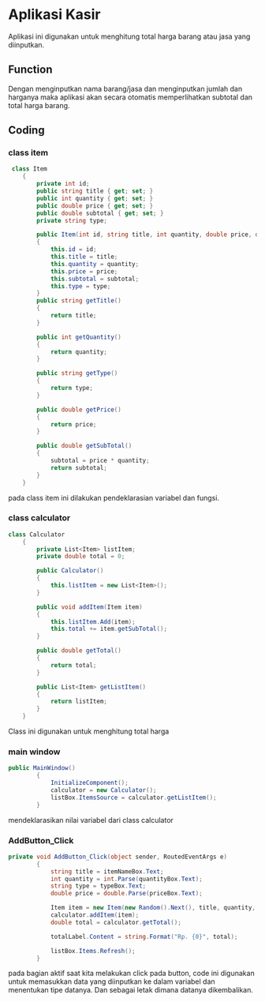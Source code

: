 # Aplikasi Kasir
Aplikasi ini digunakan untuk menghitung total harga barang atau jasa yang diinputkan.

## Function
Dengan menginputkan nama barang/jasa dan menginputkan jumlah dan harganya maka aplikasi 
akan secara otomatis memperlihatkan subtotal dan total harga barang.

## Coding

### class item
```csharp
 class Item
    {
        private int id;
        public string title { get; set; }
        public int quantity { get; set; }
        public double price { get; set; }
        public double subtotal { get; set; }
        private string type;

        public Item(int id, string title, int quantity, double price, double subtotal, string type)
        {
            this.id = id;
            this.title = title;
            this.quantity = quantity;
            this.price = price;
            this.subtotal = subtotal;
            this.type = type;
        }
        public string getTitle()
        {
            return title;
        }

        public int getQuantity()
        {
            return quantity;
        }

        public string getType()
        {
            return type;
        }

        public double getPrice()
        {
            return price;
        }

        public double getSubTotal()
        {
            subtotal = price * quantity;
            return subtotal;
        }
    }
```
 pada class item ini dilakukan pendeklarasian variabel dan fungsi.

### class calculator
```csharp
class Calculator
    {
        private List<Item> listItem;
        private double total = 0;

        public Calculator()
        {
            this.listItem = new List<Item>();
        }

        public void addItem(Item item)
        {
            this.listItem.Add(item);
            this.total += item.getSubTotal();
        }

        public double getTotal()
        {
            return total;
        }

        public List<Item> getListItem()
        {
            return listItem;
        } 
    }
```
Class ini digunakan untuk menghitung total harga

### main window
```csharp
public MainWindow()
        {
            InitializeComponent();
            calculator = new Calculator();
            listBox.ItemsSource = calculator.getListItem();
        }
```
mendeklarasikan nilai variabel dari class calculator

### AddButton_Click
```csharp
private void AddButton_Click(object sender, RoutedEventArgs e)
        {
            string title = itemNameBox.Text;
            int quantity = int.Parse(quantityBox.Text);
            string type = typeBox.Text;
            double price = double.Parse(priceBox.Text);

            Item item = new Item(new Random().Next(), title, quantity, price, price, type);
            calculator.addItem(item);
            double total = calculator.getTotal();

            totalLabel.Content = string.Format("Rp. {0}", total);

            listBox.Items.Refresh();
        }
```
pada bagian aktif saat kita melakukan click pada button, code ini
digunakan untuk memasukkan data yang diinputkan ke dalam variabel dan menentukan tipe datanya. 
Dan sebagai letak dimana datanya dikembalikan.
